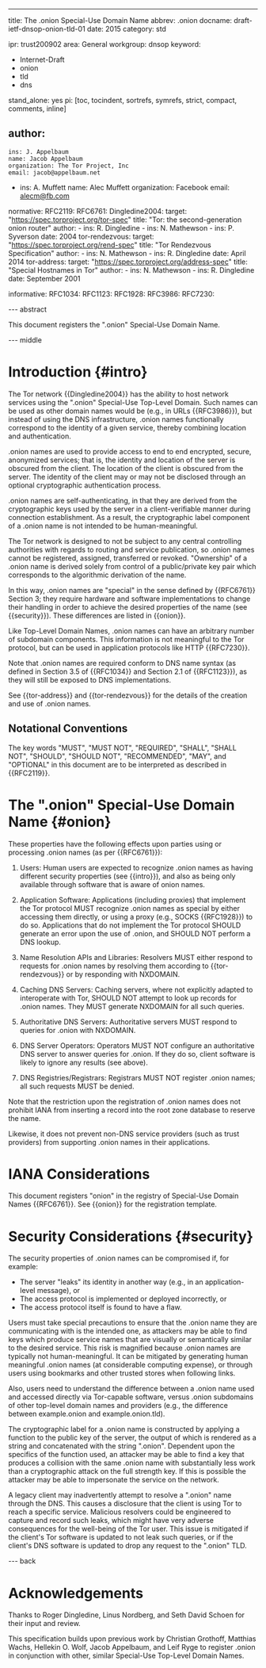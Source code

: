 ---
title: The .onion Special-Use Domain Name
abbrev: .onion
docname: draft-ietf-dnsop-onion-tld-01
date: 2015
category: std

ipr: trust200902
area: General
workgroup: dnsop
keyword: 
 - Internet-Draft
 - onion
 - tld
 - dns

stand_alone: yes
pi: [toc, tocindent, sortrefs, symrefs, strict, compact, comments, inline]

author:
 - 
    ins: J. Appelbaum
    name: Jacob Appelbaum
    organization: The Tor Project, Inc
    email: jacob@appelbaum.net
 -
    ins: A. Muffett
    name: Alec Muffett
    organization: Facebook
    email: alecm@fb.com    

normative:
  RFC2119:
  RFC6761:
  Dingledine2004:
    target: "https://spec.torproject.org/tor-spec"
    title: "Tor: the second-generation onion router"
    author:
      - ins: R. Dingledine
      - ins: N. Mathewson
      - ins: P. Syverson
    date: 2004
  tor-rendezvous:
    target: "https://spec.torproject.org/rend-spec"
    title: "Tor Rendezvous Specification"
    author: 
      - ins: N. Mathewson
      - ins: R. Dingledine
    date: April 2014
  tor-address:
    target: "https://spec.torproject.org/address-spec"
    title: "Special Hostnames in Tor"
    author:
      - ins: N. Mathewson
      - ins: R. Dingledine
    date: September 2001

informative:
  RFC1034:
  RFC1123:
  RFC1928:
  RFC3986:
  RFC7230:

--- abstract

This document registers the ".onion" Special-Use Domain Name.

--- middle

# Introduction {#intro}

The Tor network {{Dingledine2004}} has the ability to host network services
using the ".onion" Special-Use Top-Level Domain. Such names can be used as
other domain names would be (e.g., in URLs {{RFC3986}}), but instead of using
the DNS infrastructure, .onion names functionally correspond to the identity of
a given service, thereby combining location and authentication.

.onion names are used to provide access to end to end encrypted, secure,
anonymized services; that is, the identity and location of the server is
obscured from the client. The location of the client is obscured from the
server. The identity of the client may or may not be disclosed through an
optional cryptographic authentication process.

.onion names are self-authenticating, in that they are derived from the
cryptographic keys used by the server in a client-verifiable manner during
connection establishment. As a result, the cryptographic label component of a
.onion name is not intended to be human-meaningful.

The Tor network is designed to not be subject to any central controlling
authorities with regards to routing and service publication, so .onion names
cannot be registered, assigned, transferred or revoked. "Ownership" of a .onion
name is derived solely from control of a public/private key pair which
corresponds to the algorithmic derivation of the name.

In this way, .onion names are "special" in the sense defined by {{RFC6761}}
Section 3; they require hardware and software implementations to change their
handling in order to achieve the desired properties of the name (see
{{security}}). These differences are listed in {{onion}}.

Like Top-Level Domain Names, .onion names can have an arbitrary number of
subdomain components. This information is not meaningful to the Tor protocol,
but can be used in application protocols like HTTP {{RFC7230}}. 

Note that .onion names are required conform to DNS name syntax (as defined in
Section 3.5 of {{RFC1034}} and Section 2.1 of {{RFC1123}}), as they will still
be exposed to DNS implementations.

See {{tor-address}} and {{tor-rendezvous}} for the details of the creation and
use of .onion names.

## Notational Conventions

The key words "MUST", "MUST NOT", "REQUIRED", "SHALL", "SHALL NOT", "SHOULD",
"SHOULD NOT", "RECOMMENDED", "MAY", and "OPTIONAL" in this document are to be
interpreted as described in {{RFC2119}}.


# The ".onion" Special-Use Domain Name {#onion}

These properties have the following effects upon parties using or processing
.onion names (as per {{RFC6761}}):

1. Users: Human users are expected to recognize .onion names as having
different security properties (see {{intro}}), and also as being only available
through software that is aware of onion names.

2. Application Software: Applications (including proxies) that implement the
Tor protocol MUST recognize .onion names as special by either accessing them
directly, or using a proxy (e.g., SOCKS {{RFC1928}}) to do so. Applications
that do not implement the Tor protocol SHOULD generate an error upon the use of
.onion, and SHOULD NOT perform a DNS lookup.

3. Name Resolution APIs and Libraries: Resolvers MUST either respond to
requests for .onion names by resolving them according to {{tor-rendezvous}} or
by responding with NXDOMAIN.

4. Caching DNS Servers: Caching servers, where not explicitly adapted to
interoperate with Tor, SHOULD NOT attempt to look up records for .onion names.
They MUST generate NXDOMAIN for all such queries.

5. Authoritative DNS Servers: Authoritative servers MUST respond to queries
for .onion with NXDOMAIN.

6. DNS Server Operators: Operators MUST NOT configure an authoritative DNS
server to answer queries for .onion. If they do so, client software is likely
to ignore any results (see above).

7. DNS Registries/Registrars: Registrars MUST NOT register .onion names; all
such requests MUST be denied.

Note that the restriction upon the registration of .onion names does not
prohibit IANA from inserting a record into the root zone database to reserve
the name.

Likewise, it does not prevent non-DNS service providers (such as trust
providers) from supporting .onion names in their applications.

# IANA Considerations

This document registers "onion" in the registry of Special-Use Domain Names
{{RFC6761}}. See {{onion}} for the registration template.

# Security Considerations {#security}

The security properties of .onion names can be compromised if, for example:

* The server "leaks" its identity in another way (e.g., in an application-level message), or
* The access protocol is implemented or deployed incorrectly, or
* The access protocol itself is found to have a flaw.

Users must take special precautions to ensure that the .onion name they are
communicating with is the intended one, as attackers may be able to find keys
which produce service names that are visually or semantically similar to the
desired service. This risk is magnified because .onion names are typically not
human-meaningful. It can be mitigated by generating human meaningful .onion
names (at considerable computing expense), or through users using bookmarks and
other trusted stores when following links.

Also, users need to understand the difference between a .onion name used and
accessed directly via Tor-capable software, versus .onion subdomains of other
top-level domain names and providers (e.g., the difference between
example.onion and example.onion.tld).

The cryptographic label for a .onion name is constructed by applying a
function to the public key of the server, the output of which is rendered
as a string and concatenated with the string ".onion". Dependent upon the
specifics of the function used, an attacker may be able to find a key that
produces a collision with the same .onion name with substantially less work
than a cryptographic attack on the full strength key. If this is possible the
attacker may be able to impersonate the service on the network.

A legacy client may inadvertently attempt to resolve a ".onion" name through
the DNS. This causes a disclosure that the client is using Tor to reach a
specific service. Malicious resolvers could be engineered to capture and
record such leaks, which might have very adverse consequences for the
well-being of the Tor user. This issue is mitigated if the client's Tor
software is updated to not leak such queries, or if the client's DNS
software is updated to drop any request to the ".onion" TLD.


--- back

# Acknowledgements

Thanks to Roger Dingledine, Linus Nordberg, and Seth David Schoen for their
input and review.

This specification builds upon previous work by Christian Grothoff, Matthias
Wachs, Hellekin O. Wolf, Jacob Appelbaum, and Leif Ryge to register .onion in
conjunction with other, similar Special-Use Top-Level Domain Names.
